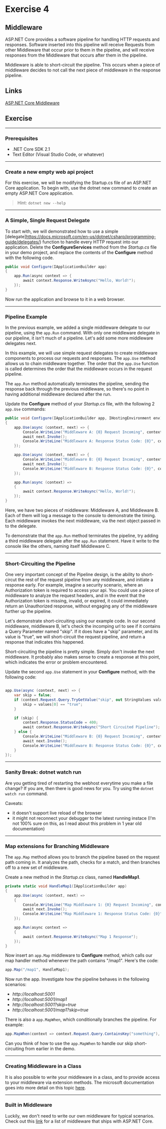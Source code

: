 # Exercise 4

## Middleware

ASP.NET Core provides a software pipeline for handling HTTP requests and responses. Software inserted into this pipeline will receive Requests from other Middleware that occur prior to them in the pipeline, and will receive responses from the Middleware that occurs after them in the pipeline.

Middleware is able to short-circuit the pipeline. This occurs when a piece of middleware decides to not call the next piece of middleware in the response pipeline.

## Links

[ASP.NET Core Middleware](https://docs.microsoft.com/en-us/aspnet/core/fundamentals/middleware/?view=aspnetcore-2.1)

## Exercise

---

### Prerequisites

- .NET Core SDK 2.1
- Text Editor (Visual Studio Code, or whatever)

---

### Create a new empty web api project

For this exercise, we will be modifying the Startup.cs file of an ASP.NET Core application. To begin with, use the dotnet new command to create an empty ASP.NET Core application.

> Hint: ```dotnet new --help```

---

### A Simple, Single Request Delegate

To start with, we will demonstrated how to use a simple [delegate]https://docs.microsoft.com/en-us/dotnet/csharp/programming-guide/delegates/) function to handle every HTTP request into our application. Delete the **ConfigureServices** method from the _Startup.cs_ file in your demo project, and replace the contents of the **Configure** method with the following code. 

```cs
public void Configure(IApplicationBuilder app)
{
    app.Run(async context => {
        await context.Response.WriteAsync("Hello, World!");
    });
}
```

Now run the application and browse to it in a web browser. 

---

### Pipeline Example

In the previous example, we added a single middleware delegate to our pipeline, using the ```app.Run``` command. With only one middleware delegate in our pipeline, it isn't much of a pipeline. Let's add some more middleware delegates next.

In this example, we will use simple request delegates to create middleware components to process our requests and responses. The ```app.Use``` method allows us to chain middleware together. The order that the ```app.Use``` function is called determines the order that the middleware occurs in the request pipeline.

The ```app.Run``` method automatically terminates the pipeline, sending the response back through the previous middleware, so there's no point in having additional middleware declared after the run.

Update the **Configure** method of your _Startup.cs_ file, with the following 2 ```app.Use``` commands:

```cs
public void Configure(IApplicationBuilder app, IHostingEnvironment env)
{
    app.Use(async (context, next) => {
        Console.WriteLine("Middleware A: {0} Request Incoming", context.Request.Method);
        await next.Invoke();
        Console.WriteLine("Middleware A: Response Status Code: {0}", context.Response.StatusCode);
    });

    app.Use(async (context, next) => {
        Console.WriteLine("Middleware B: {0} Request Incoming", context.Request.Method);
        await next.Invoke();
        Console.WriteLine("Middleware B: Response Status Code: {0}", context.Response.StatusCode);
    });

    app.Run(async (context) =>
    {
        await context.Response.WriteAsync("Hello, World!");
    });
}
```

Here, we have two pieces of middleware: Middleware A, and Middleware B. Each of them will log a message to the console to demonstrate the timing. Each middleware invokes the next middleware, via the next object passed in to the delegate.

To demonstrate that the ```app.Run``` method terminates the pipeline, try adding a third middleware delegate after the ```app.Run``` statement. Have it write to the console like the others, naming itself Middleware C.

---

### Short-Circuiting the Pipeline

One very important concept of the Pipeline design, is the ability to short-circut the rest of the request pipeline from any middleware, and initiate a response early. For example, imagine a security scenario, where an Authorization token is required to access your api. You could use a piece of middleware to analyze the request headers, and in the event that the Authorization token is missing, invalid, or expired, it could immediately return an Unauthorized response, without engaging any of the middleware further up the pipeline.

Let's demonstrate short-circuiting using our example code. In our second middleware, middleware B, let's check the incomping url to see if it contains a Query Parameter named "skip". If it does have a "skip" parameter, and its value is "true", we will short-circuit the request pipeline, and return a response that indicates this happened.

Short-circuiting the pipeline is pretty simple. Simply don't invoke the next middleware. It probably also makes sense to create a response at this point, which indicates the error or problem encountered.

Update the second ```app.Use``` statement in your **Configure** method, with the following code:

```cs

app.Use(async (context, next) => {
    var skip = false;
    if (context.Request.Query.TryGetValue("skip", out StringValues values)) {
        skip = values[0] == "true";
    }

    if (skip) {
        context.Response.StatusCode = 400;
        await context.Response.WriteAsync("Short Circuited Pipeline");
    } else {
        Console.WriteLine("Middleware B: {0} Request Incoming", context.Request.Method);
        await next.Invoke();
        Console.WriteLine("Middleware B: Response Status Code: {0}", context.Response.StatusCode);
    }
});
```

---

### Sanity Break: dotnet watch run

Are you getting tired of restarting the webhost everytime you make a file change? If you are, then there is good news for you. Try using the ```dotnet watch run``` command.

Caveats:
- it doesn't support live reload of the browser
- it might not reconnect your debugger to the latest running instace (I'm not 100% sure on this, as I read about this problem in 1 year old documentation)

---

### Map extensions for Branching Middleware

The ```app.Map``` method allows you to branch the pipeline based on the request path coming in. It analyzes the path, checks for a match, and then branches off to a new set of middleware.

Create a new method in the _Startup.cs_ class, named **HandleMap1**.

```cs
private static void HandleMap1(IApplicationBuilder app)
{
    app.Use(async (context, next) =>
    {
        Console.WriteLine("Map Middleware 1: {0} Request Incoming", context.Request.Method);
        await next.Invoke();
        Console.WriteLine("Map Middleware 1: Response Status Code: {0}", context.Response.StatusCode);
    });

    app.Run(async context =>
    {
        await context.Response.WriteAsync("Map 1 Response");
    });
}
```

Now insert an ```app.Map``` middleware to **Configure** method, which calls our map handler method whenever the path contains "/map1". Here's the code:

```cs
app.Map("/map1", HandleMap1);
```

Now run the app. Investigate how the pipeline behaves in the following scenarios:
- _http://localhost:5001_
- _http://localhost:5001/map1_
- _http://localhost:5001?skip=true_
- _http://localhost:5001/map1?skip=true_

There is also a ```app.MapWhen```, which conditionally branches the pipeline. For example:

```cs
app.MapWhen(context => context.Request.Query.ContainsKey("something"), HandleBranch);
```

Can you think of how to use the ```app.MapWhen``` to handle our skip short-circuiting from earlier in the demo.

---

### Creating Middleware in a Class

It is also possible to write your middleware in a class, and to provide access to your middleware via extension methods. The microsoft documentation goes into more detail on this topic [here](https://docs.microsoft.com/en-us/aspnet/core/fundamentals/middleware/?view=aspnetcore-2.1#write-middleware).

---

### Built in Middleware

Luckily, we don't need to write our own middleware for typical scenarios. Check out this [link](https://docs.microsoft.com/en-us/aspnet/core/fundamentals/middleware/?view=aspnetcore-2.1#built-in-middleware) for a list of middleware that ships with ASP.NET Core.